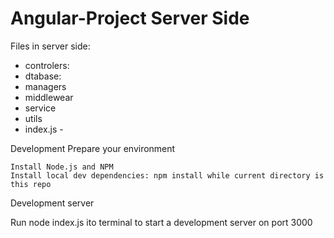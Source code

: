 # Angular-Project Server Side

Files in server side: 
- controlers:
- dtabase:
- managers
- middlewear
- service
- utils
- index.js -

Development
Prepare your environment

    Install Node.js and NPM 
    Install local dev dependencies: npm install while current directory is this repo

Development server

Run node index.js ito terminal to start a development server on port 3000 


